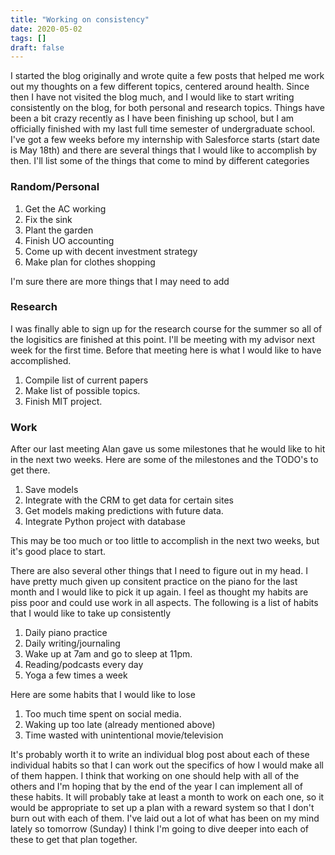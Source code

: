 ```yaml
---
title: "Working on consistency"
date: 2020-05-02
tags: []
draft: false
---
```


I started the blog originally and wrote quite a few posts that helped me work out my thoughts on a few different topics, centered around health. Since then I have not visited the blog much, and I would like to start writing consistently on the blog, for both personal and research topics. Things have been a bit crazy recently as I have been finishing up school, but I am officially finished with my last full time semester of undergraduate school. I've got a few weeks before my internship with Salesforce starts (start date is May 18th) and there are several things that I would like to accomplish by then. I'll list some of the things that come to mind by different categories

### Random/Personal
1. Get the AC working
2. Fix the sink
3. Plant the garden
4. Finish UO accounting
5. Come up with decent investment strategy
6. Make plan for clothes shopping

I'm sure there are more things that I may need to add 

### Research
I was finally able to sign up for the research course for the summer so all of the logisitics are finished at this point. I'll be meeting with my advisor next week for the first time. Before that meeting here is what I would like to have accomplished. 

1. Compile list of current papers
2. Make list of possible topics. 
3. Finish MIT project. 

### Work
After our last meeting Alan gave us some milestones that he would like to hit in the next two weeks. Here are some of the milestones and the TODO's to get there. 
1. Save models
2. Integrate with the CRM to get data for certain sites
3. Get models making predictions with future data. 
4. Integrate Python project with database

This may be too much or too little to accomplish in the next two weeks, but it's good place to start. 

There are also several other things that I need to figure out in my head. I have pretty much given up consitent practice on the piano for the last month and I would like to pick it up again. I feel as thought my habits are piss poor and could use work in all aspects. The following is a list of habits that I would like to take up consistently 

1. Daily piano practice
2. Daily writing/journaling
3. Wake up at 7am and go to sleep at 11pm. 
4. Reading/podcasts every day
5. Yoga a few times a week

Here are some habits that I would like to lose

1. Too much time spent on social media. 
2. Waking up too late (already mentioned above)
3. Time wasted with unintentional movie/television

It's probably worth it to write an individual blog post about each of these individual habits so that I can work out the specifics of how I would make all of them happen. I think that working on one should help with all of the others and I'm hoping that by the end of the year I can implement all of these habits. It will probably take at least a month to work on each one, so it would be appropriate to set up a plan with a reward system so that I don't burn out with each of them. I've laid out a lot of what has been on my mind lately so tomorrow (Sunday) I think I'm going to dive deeper into each of these to get that plan together. 
